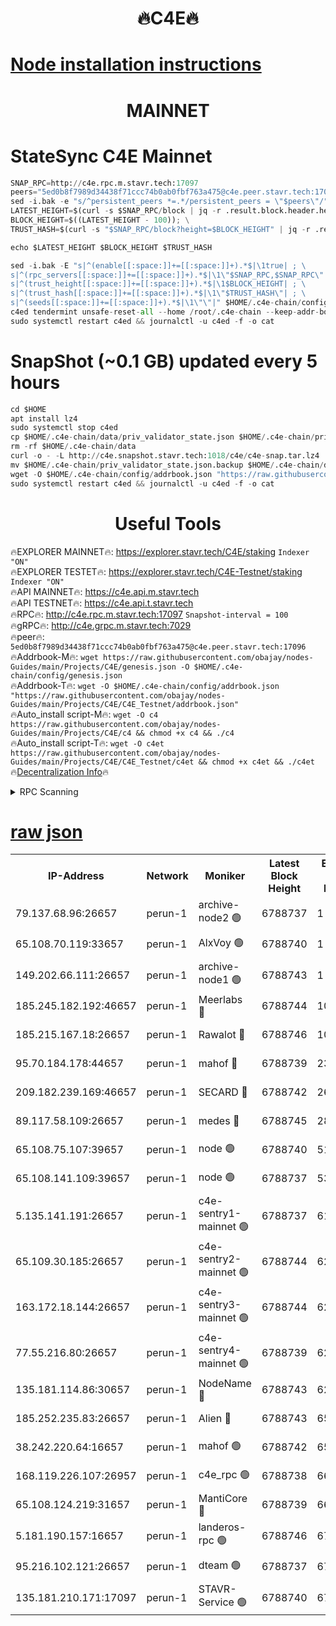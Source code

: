 <h1 align="center"> 🔥C4E🔥</h1>

[Node installation instructions](https://github.com/obajay/nodes-Guides/tree/main/Projects/C4E)
=

<h1 align="center"> MAINNET</h1>

# StateSync C4E Mainnet
```python
SNAP_RPC=http://c4e.rpc.m.stavr.tech:17097
peers="5ed0b8f7989d34438f71ccc74b0ab0fbf763a475@c4e.peer.stavr.tech:17096"
sed -i.bak -e "s/^persistent_peers *=.*/persistent_peers = \"$peers\"/" $HOME/.c4e-chain/config/config.toml
LATEST_HEIGHT=$(curl -s $SNAP_RPC/block | jq -r .result.block.header.height); \
BLOCK_HEIGHT=$((LATEST_HEIGHT - 100)); \
TRUST_HASH=$(curl -s "$SNAP_RPC/block?height=$BLOCK_HEIGHT" | jq -r .result.block_id.hash)

echo $LATEST_HEIGHT $BLOCK_HEIGHT $TRUST_HASH

sed -i.bak -E "s|^(enable[[:space:]]+=[[:space:]]+).*$|\1true| ; \
s|^(rpc_servers[[:space:]]+=[[:space:]]+).*$|\1\"$SNAP_RPC,$SNAP_RPC\"| ; \
s|^(trust_height[[:space:]]+=[[:space:]]+).*$|\1$BLOCK_HEIGHT| ; \
s|^(trust_hash[[:space:]]+=[[:space:]]+).*$|\1\"$TRUST_HASH\"| ; \
s|^(seeds[[:space:]]+=[[:space:]]+).*$|\1\"\"|" $HOME/.c4e-chain/config/config.toml
c4ed tendermint unsafe-reset-all --home /root/.c4e-chain --keep-addr-book
sudo systemctl restart c4ed && journalctl -u c4ed -f -o cat
```
# SnapShot (~0.1 GB) updated every 5 hours
```python
cd $HOME
apt install lz4
sudo systemctl stop c4ed
cp $HOME/.c4e-chain/data/priv_validator_state.json $HOME/.c4e-chain/priv_validator_state.json.backup
rm -rf $HOME/.c4e-chain/data
curl -o - -L http://c4e.snapshot.stavr.tech:1018/c4e/c4e-snap.tar.lz4 | lz4 -c -d - | tar -x -C $HOME/.c4e-chain --strip-components 2
mv $HOME/.c4e-chain/priv_validator_state.json.backup $HOME/.c4e-chain/data/priv_validator_state.json
wget -O $HOME/.c4e-chain/config/addrbook.json "https://raw.githubusercontent.com/obajay/nodes-Guides/main/Projects/C4E/addrbook.json"
sudo systemctl restart c4ed && journalctl -u c4ed -f -o cat
```
 <h1 align="center"> Useful Tools</h1>

🔥EXPLORER MAINNET🔥:  https://explorer.stavr.tech/C4E/staking            `Indexer "ON"` \
🔥EXPLORER TESTET🔥:   https://explorer.stavr.tech/C4E-Testnet/staking     `Indexer "ON"` \
🔥API MAINNET🔥:       https://c4e.api.m.stavr.tech \
🔥API TESTNET🔥:       https://c4e.api.t.stavr.tech \
🔥RPC🔥:               http://c4e.rpc.m.stavr.tech:17097                  `Snapshot-interval = 100` \
🔥gRPC🔥:              http://c4e.grpc.m.stavr.tech:7029 \
🔥peer🔥:              `5ed0b8f7989d34438f71ccc74b0ab0fbf763a475@c4e.peer.stavr.tech:17096` \
🔥Addrbook-M🔥:    ```wget https://raw.githubusercontent.com/obajay/nodes-Guides/main/Projects/C4E/genesis.json -O $HOME/.c4e-chain/config/genesis.json``` \
🔥Addrbook-T🔥:    ```wget -O $HOME/.c4e-chain/config/addrbook.json "https://raw.githubusercontent.com/obajay/nodes-Guides/main/Projects/C4E/C4E_Testnet/addrbook.json"``` \
🔥Auto_install script-M🔥: ```wget -O c4 https://raw.githubusercontent.com/obajay/nodes-Guides/main/Projects/C4E/c4 && chmod +x c4 && ./c4``` \
🔥Auto_install script-T🔥: ```wget -O c4et https://raw.githubusercontent.com/obajay/nodes-Guides/main/Projects/C4E/C4E_Testnet/c4et && chmod +x c4et && ./c4et``` \
🔥[Decentralization Info](https://github.com/obajay/StateSync-snapshots/tree/main/Projects/C4E/Decentralization)🔥




<details>
<summary>RPC Scanning</summary>

<h2 align="center"> We scan nodes in real time every 4 hours. And we provide the final result of RPC endpoints.
We cannot influence the operation of these nodes in any way. </h2>


```python
If Voting Power is higher than 0 --> then the Node is a validator of the network and may be subject to attack and be a potential threat to the chain.
```
```python
We marked such validators with a red symbol
```

</details>

[raw json](https://rpc-check.c4e.stavr.tech/c4e/rpc-c4e-result.json)
=



<table><tr><th>IP-Address</th><th>Network</th><th>Moniker</th><th>Latest Block Height</th><th>Earliest Block Height</th><th>Catching Up</th><th>Tx Index</th><th>Voting Power</th><th>Scan Time</th></tr><tr><td>79.137.68.96:26657</td><td>perun-1</td><td>archive-node2 🟢</td><td>6788737</td><td>1</td><td>False</td><td>on</td><td>0</td><td>2024-01-18T18:13:59.572793701UTC</td></tr><tr><td>65.108.70.119:33657</td><td>perun-1</td><td>AlxVoy 🟢</td><td>6788740</td><td>1</td><td>False</td><td>on</td><td>0</td><td>2024-01-18T18:14:16.123748364UTC</td></tr><tr><td>149.202.66.111:26657</td><td>perun-1</td><td>archive-node1 🟢</td><td>6788743</td><td>1</td><td>False</td><td>on</td><td>0</td><td>2024-01-18T18:14:34.203286130UTC</td></tr><tr><td>185.245.182.192:46657</td><td>perun-1</td><td>Meerlabs 🔴</td><td>6788744</td><td>1051501</td><td>False</td><td>on</td><td>527310</td><td>2024-01-18T18:14:39.903489994UTC</td></tr><tr><td>185.215.167.18:26657</td><td>perun-1</td><td>Rawalot 🔴</td><td>6788746</td><td>1090501</td><td>False</td><td>on</td><td>701423</td><td>2024-01-18T18:14:51.849087672UTC</td></tr><tr><td>95.70.184.178:44657</td><td>perun-1</td><td>mahof 🔴</td><td>6788739</td><td>2342001</td><td>False</td><td>off</td><td>1864179</td><td>2024-01-18T18:14:13.346587377UTC</td></tr><tr><td>209.182.239.169:46657</td><td>perun-1</td><td>SECARD 🔴</td><td>6788742</td><td>2616101</td><td>False</td><td>off</td><td>1136703</td><td>2024-01-18T18:14:29.463813986UTC</td></tr><tr><td>89.117.58.109:26657</td><td>perun-1</td><td>medes 🔴</td><td>6788745</td><td>2826001</td><td>False</td><td>off</td><td>1484927</td><td>2024-01-18T18:14:47.091045266UTC</td></tr><tr><td>65.108.75.107:39657</td><td>perun-1</td><td>node 🟢</td><td>6788740</td><td>5198801</td><td>False</td><td>on</td><td>0</td><td>2024-01-18T18:14:18.507632840UTC</td></tr><tr><td>65.108.141.109:39657</td><td>perun-1</td><td>node 🟢</td><td>6788737</td><td>5303301</td><td>False</td><td>on</td><td>0</td><td>2024-01-18T18:14:02.037235701UTC</td></tr><tr><td>5.135.141.191:26657</td><td>perun-1</td><td>c4e-sentry1-mainnet 🟢</td><td>6788737</td><td>6198001</td><td>False</td><td>on</td><td>0</td><td>2024-01-18T18:13:58.753049607UTC</td></tr><tr><td>65.109.30.185:26657</td><td>perun-1</td><td>c4e-sentry2-mainnet 🟢</td><td>6788744</td><td>6238301</td><td>False</td><td>on</td><td>0</td><td>2024-01-18T18:14:39.591642777UTC</td></tr><tr><td>163.172.18.144:26657</td><td>perun-1</td><td>c4e-sentry3-mainnet 🟢</td><td>6788744</td><td>6239001</td><td>False</td><td>on</td><td>0</td><td>2024-01-18T18:14:40.546720969UTC</td></tr><tr><td>77.55.216.80:26657</td><td>perun-1</td><td>c4e-sentry4-mainnet 🟢</td><td>6788739</td><td>6241001</td><td>False</td><td>on</td><td>0</td><td>2024-01-18T18:14:13.761996320UTC</td></tr><tr><td>135.181.114.86:30657</td><td>perun-1</td><td>NodeName 🔴</td><td>6788743</td><td>6284301</td><td>False</td><td>off</td><td>140495</td><td>2024-01-18T18:14:34.602254395UTC</td></tr><tr><td>185.252.235.83:26657</td><td>perun-1</td><td>Alien 🔴</td><td>6788743</td><td>6502501</td><td>False</td><td>on</td><td>1136703</td><td>2024-01-18T18:14:34.993291159UTC</td></tr><tr><td>38.242.220.64:16657</td><td>perun-1</td><td>mahof 🟢</td><td>6788742</td><td>6545801</td><td>False</td><td>off</td><td>0</td><td>2024-01-18T18:14:31.813008219UTC</td></tr><tr><td>168.119.226.107:26957</td><td>perun-1</td><td>c4e_rpc 🟢</td><td>6788738</td><td>6688738</td><td>False</td><td>on</td><td>0</td><td>2024-01-18T18:14:06.412755665UTC</td></tr><tr><td>65.108.124.219:31657</td><td>perun-1</td><td>MantiCore 🔴</td><td>6788739</td><td>6688739</td><td>False</td><td>off</td><td>193296</td><td>2024-01-18T18:14:12.929983506UTC</td></tr><tr><td>5.181.190.157:16657</td><td>perun-1</td><td>landeros-rpc 🟢</td><td>6788746</td><td>6780001</td><td>False</td><td>on</td><td>0</td><td>2024-01-18T18:14:51.555889714UTC</td></tr><tr><td>95.216.102.121:26657</td><td>perun-1</td><td>dteam 🟢</td><td>6788737</td><td>6785001</td><td>False</td><td>on</td><td>0</td><td>2024-01-18T18:13:59.141116004UTC</td></tr><tr><td>135.181.210.171:17097</td><td>perun-1</td><td>STAVR-Service 🟢</td><td>6788740</td><td>6786801</td><td>False</td><td>on</td><td>0</td><td>2024-01-18T18:14:20.898183582UTC</td></tr></table>
